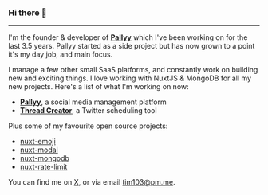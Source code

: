 ### Hi there 👋

---

I'm the founder & developer of **[Pallyy](https://pallyy.com)** which I've been working on for the last 3.5 years. Pallyy started as a side project but has now grown to a point it's my day job, and main focus. 

I manage a few other small SaaS platforms, and constantly work on building new and exciting things. I love working with NuxtJS & MongoDB for all my new projects. Here's a list of what I'm working on now:

- **[Pallyy](https://pallyy.com)**, a social media management platform
- **[Thread Creator](https://threadcreator.com)**, a Twitter scheduling tool

Plus some of my favourite open source projects:

- [nuxt-emoji](https://github.com/timb-103/nuxt-emoji)
- [nuxt-modal](https://github.com/timb-103/nuxt-modal)
- [nuxt-mongodb](https://github.com/timb-103/nuxt-mongodb)
- [nuxt-rate-limit](https://github.com/timb-103/nuxt-rate-limit)

You can find me on [X](https://x.com/timb03), or via email tim103@pm.me.

<!--
**timb-103/timb-103** is a ✨ _special_ ✨ repository because its `README.md` (this file) appears on your GitHub profile.

Here are some ideas to get you started:

- 🔭 I’m currently working on ...
- 🌱 I’m currently learning ...
- 👯 I’m looking to collaborate on ...
- 🤔 I’m looking for help with ...
- 💬 Ask me about ...
- 📫 How to reach me: ...
- 😄 Pronouns: ...
- ⚡ Fun fact: ...
-->
